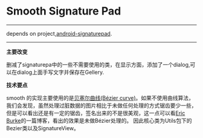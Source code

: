 # **Smooth Signature Pad** #
----------
depends on project,[android-signaturepad](https://github.com/gcacace/android-signaturepad).

----------

**主要改变**

   删减了signaturepa中的一些不需要使用的类，在显示方面，添加了一个dialog,可以在dialog上面手写文字并保存在Gellery.


**技术要点**

smooth 的实现主要使用的是[贝塞尔曲线(Bézier curve)](http://bbs.csdn.net/topics/390358020)。如果不使用曲线算法，我们会发现，虽然处理过脏数据的图片相比于未做任何处理的方式锯齿要少一些，但是可以看出还是有一定的锯齿，签名出来的不是很美观，这一点可以看[Eric Burke](https://corner.squareup.com/2010/07/smooth-signatures.html)的一篇博客，看出的效果是未做Bézier处理的。
因此核心类为Utils包下的Bezier类以及SignatureView。

